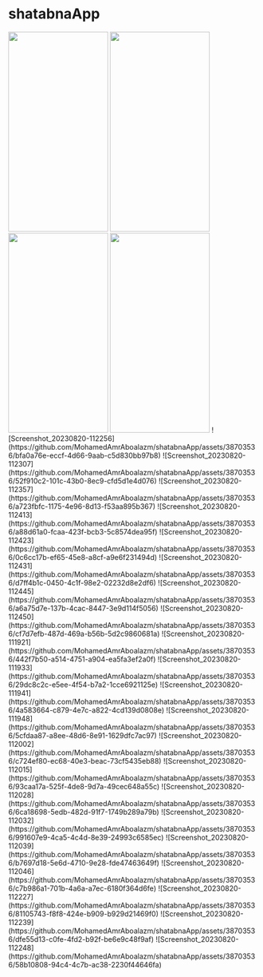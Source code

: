 # shatabnaApp
<img src="https://github-production-user-asset-6210df.s3.amazonaws.com/38703536/261841535-bfa0a76e-eccf-4d66-9aab-c5d830bb97b8.png" width="200" height="400" />
<img src="https://github.com/MohamedAmrAboalazm/shatabnaApp/assets/38703536/bfa0a76e-eccf-4d66-9aab-c5d830bb97b8" width="200" height="400" />
<img src="https://github.com/MohamedAmrAboalazm/shatabnaApp/assets/38703536/bfa0a76e-eccf-4d66-9aab-c5d830bb97b8" width="200" height="400" />
<img src="https://github.com/MohamedAmrAboalazm/shatabnaApp/assets/38703536/bfa0a76e-eccf-4d66-9aab-c5d830bb97b8" width="200" height="400" />
![Screenshot_20230820-112256](https://github.com/MohamedAmrAboalazm/shatabnaApp/assets/38703536/bfa0a76e-eccf-4d66-9aab-c5d830bb97b8)
![Screenshot_20230820-112307](https://github.com/MohamedAmrAboalazm/shatabnaApp/assets/38703536/52f910c2-101c-43b0-8ec9-cfd5d1e4d076)
![Screenshot_20230820-112357](https://github.com/MohamedAmrAboalazm/shatabnaApp/assets/38703536/a723fbfc-1175-4e96-8d13-f53aa895b367)
![Screenshot_20230820-112413](https://github.com/MohamedAmrAboalazm/shatabnaApp/assets/38703536/a88d61a0-fcaa-423f-bcb3-5c8574dea95f)
![Screenshot_20230820-112423](https://github.com/MohamedAmrAboalazm/shatabnaApp/assets/38703536/0c6cc17b-ef65-45e8-a8cf-a9e6f231494d)
![Screenshot_20230820-112431](https://github.com/MohamedAmrAboalazm/shatabnaApp/assets/38703536/d7ff4b1c-0450-4c1f-98e2-02232d8e2df6)
![Screenshot_20230820-112445](https://github.com/MohamedAmrAboalazm/shatabnaApp/assets/38703536/a6a75d7e-137b-4cac-8447-3e9d114f5056)
![Screenshot_20230820-112450](https://github.com/MohamedAmrAboalazm/shatabnaApp/assets/38703536/cf7d7efb-487d-469a-b56b-5d2c9860681a)
![Screenshot_20230820-111921](https://github.com/MohamedAmrAboalazm/shatabnaApp/assets/38703536/442f7b50-a514-4751-a904-ea5fa3ef2a0f)
![Screenshot_20230820-111933](https://github.com/MohamedAmrAboalazm/shatabnaApp/assets/38703536/29dc8c2c-e5ee-4f54-b7a2-1cce6921125e)
![Screenshot_20230820-111941](https://github.com/MohamedAmrAboalazm/shatabnaApp/assets/38703536/4a583664-c879-4e7c-a822-4cd139d0808e)
![Screenshot_20230820-111948](https://github.com/MohamedAmrAboalazm/shatabnaApp/assets/38703536/5cfdaa87-a8ee-48d6-8e91-1629dfc7ac97)
![Screenshot_20230820-112002](https://github.com/MohamedAmrAboalazm/shatabnaApp/assets/38703536/c724ef80-ec68-40e3-beac-73cf5435eb88)
![Screenshot_20230820-112015](https://github.com/MohamedAmrAboalazm/shatabnaApp/assets/38703536/93caa17a-525f-4de8-9d7a-49cec648a55c)
![Screenshot_20230820-112028](https://github.com/MohamedAmrAboalazm/shatabnaApp/assets/38703536/6ca18698-5edb-482d-91f7-1749b289a79b)
![Screenshot_20230820-112032](https://github.com/MohamedAmrAboalazm/shatabnaApp/assets/38703536/991607e9-4ca5-4c4d-8e39-24993c6585ec)
![Screenshot_20230820-112039](https://github.com/MohamedAmrAboalazm/shatabnaApp/assets/38703536/b7697d18-5e6d-4710-9e28-fde47463649f)
![Screenshot_20230820-112046](https://github.com/MohamedAmrAboalazm/shatabnaApp/assets/38703536/c7b986a1-701b-4a6a-a7ec-6180f364d6fe)
![Screenshot_20230820-112227](https://github.com/MohamedAmrAboalazm/shatabnaApp/assets/38703536/81105743-f8f8-424e-b909-b929d21469f0)
![Screenshot_20230820-112239](https://github.com/MohamedAmrAboalazm/shatabnaApp/assets/38703536/dfe55d13-c0fe-4fd2-b92f-be6e9c48f9af)
![Screenshot_20230820-112248](https://github.com/MohamedAmrAboalazm/shatabnaApp/assets/38703536/58b10808-94c4-4c7b-ac38-2230f44646fa)
